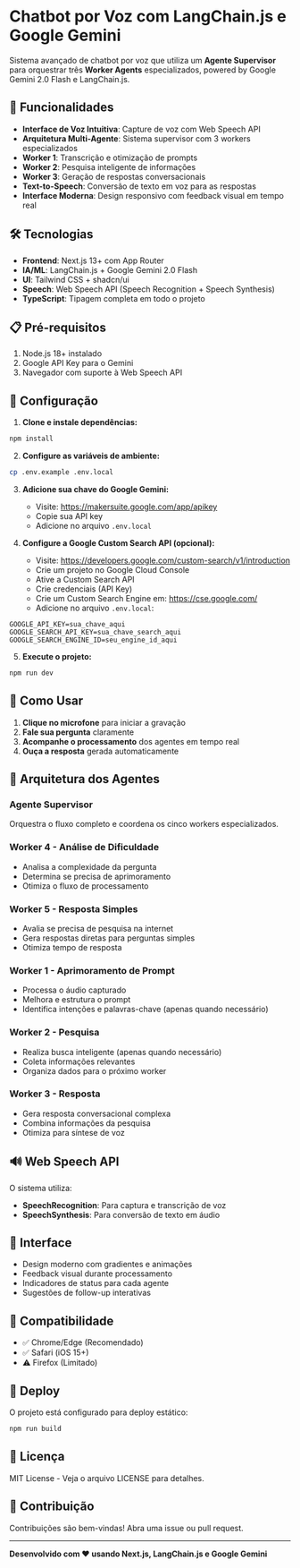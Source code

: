 # Chatbot por Voz com LangChain.js e Google Gemini

Sistema avançado de chatbot por voz que utiliza um **Agente Supervisor** para orquestrar três **Worker Agents** especializados, powered by Google Gemini 2.0 Flash e LangChain.js.

## 🚀 Funcionalidades

- **Interface de Voz Intuitiva**: Capture de voz com Web Speech API
- **Arquitetura Multi-Agente**: Sistema supervisor com 3 workers especializados
- **Worker 1**: Transcrição e otimização de prompts
- **Worker 2**: Pesquisa inteligente de informações
- **Worker 3**: Geração de respostas conversacionais
- **Text-to-Speech**: Conversão de texto em voz para as respostas
- **Interface Moderna**: Design responsivo com feedback visual em tempo real

## 🛠️ Tecnologias

- **Frontend**: Next.js 13+ com App Router
- **IA/ML**: LangChain.js + Google Gemini 2.0 Flash
- **UI**: Tailwind CSS + shadcn/ui
- **Speech**: Web Speech API (Speech Recognition + Speech Synthesis)
- **TypeScript**: Tipagem completa em todo o projeto

## 📋 Pré-requisitos

1. Node.js 18+ instalado
2. Google API Key para o Gemini
3. Navegador com suporte à Web Speech API

## 🔧 Configuração

1. **Clone e instale dependências:**
```bash
npm install
```

2. **Configure as variáveis de ambiente:**
```bash
cp .env.example .env.local
```

3. **Adicione sua chave do Google Gemini:**
   - Visite: https://makersuite.google.com/app/apikey
   - Copie sua API key
   - Adicione no arquivo `.env.local`

4. **Configure a Google Custom Search API (opcional):**
   - Visite: https://developers.google.com/custom-search/v1/introduction
   - Crie um projeto no Google Cloud Console
   - Ative a Custom Search API
   - Crie credenciais (API Key)
   - Crie um Custom Search Engine em: https://cse.google.com/
   - Adicione no arquivo `.env.local`:
```
GOOGLE_API_KEY=sua_chave_aqui
GOOGLE_SEARCH_API_KEY=sua_chave_search_aqui
GOOGLE_SEARCH_ENGINE_ID=seu_engine_id_aqui
```

5. **Execute o projeto:**
```bash
npm run dev
```

## 🎯 Como Usar

1. **Clique no microfone** para iniciar a gravação
2. **Fale sua pergunta** claramente
3. **Acompanhe o processamento** dos agentes em tempo real
4. **Ouça a resposta** gerada automaticamente

## 🤖 Arquitetura dos Agentes

### Agente Supervisor
Orquestra o fluxo completo e coordena os cinco workers especializados.

### Worker 4 - Análise de Dificuldade
- Analisa a complexidade da pergunta
- Determina se precisa de aprimoramento
- Otimiza o fluxo de processamento

### Worker 5 - Resposta Simples
- Avalia se precisa de pesquisa na internet
- Gera respostas diretas para perguntas simples
- Otimiza tempo de resposta

### Worker 1 - Aprimoramento de Prompt
- Processa o áudio capturado
- Melhora e estrutura o prompt
- Identifica intenções e palavras-chave (apenas quando necessário)

### Worker 2 - Pesquisa
- Realiza busca inteligente (apenas quando necessário)
- Coleta informações relevantes
- Organiza dados para o próximo worker

### Worker 3 - Resposta
- Gera resposta conversacional complexa
- Combina informações da pesquisa
- Otimiza para síntese de voz

## 🔊 Web Speech API

O sistema utiliza:
- **SpeechRecognition**: Para captura e transcrição de voz
- **SpeechSynthesis**: Para conversão de texto em áudio

## 🎨 Interface

- Design moderno com gradientes e animações
- Feedback visual durante processamento
- Indicadores de status para cada agente
- Sugestões de follow-up interativas

## 📱 Compatibilidade

- ✅ Chrome/Edge (Recomendado)
- ✅ Safari (iOS 15+)
- ⚠️ Firefox (Limitado)

## 🚀 Deploy

O projeto está configurado para deploy estático:

```bash
npm run build
```

## 📄 Licença

MIT License - Veja o arquivo LICENSE para detalhes.

## 🤝 Contribuição

Contribuições são bem-vindas! Abra uma issue ou pull request.

---

**Desenvolvido com ❤️ usando Next.js, LangChain.js e Google Gemini**